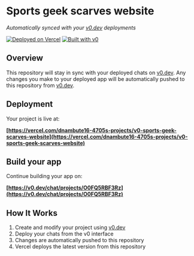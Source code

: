 # Sports geek scarves website

*Automatically synced with your [v0.dev](https://v0.dev) deployments*

[![Deployed on Vercel](https://img.shields.io/badge/Deployed%20on-Vercel-black?style=for-the-badge&logo=vercel)](https://vercel.com/dnambute16-4705s-projects/v0-sports-geek-scarves-website)
[![Built with v0](https://img.shields.io/badge/Built%20with-v0.dev-black?style=for-the-badge)](https://v0.dev/chat/projects/O0FQ5RBF3Rz)

## Overview

This repository will stay in sync with your deployed chats on [v0.dev](https://v0.dev).
Any changes you make to your deployed app will be automatically pushed to this repository from [v0.dev](https://v0.dev).

## Deployment

Your project is live at:

**[https://vercel.com/dnambute16-4705s-projects/v0-sports-geek-scarves-website](https://vercel.com/dnambute16-4705s-projects/v0-sports-geek-scarves-website)**

## Build your app

Continue building your app on:

**[https://v0.dev/chat/projects/O0FQ5RBF3Rz](https://v0.dev/chat/projects/O0FQ5RBF3Rz)**

## How It Works

1. Create and modify your project using [v0.dev](https://v0.dev)
2. Deploy your chats from the v0 interface
3. Changes are automatically pushed to this repository
4. Vercel deploys the latest version from this repository
